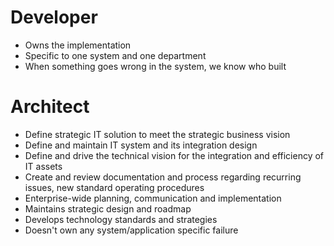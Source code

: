 # Developer
* Owns the implementation
* Specific to one system and one department
* When something goes wrong in the system, we know who built

# Architect
* Define strategic IT solution to meet the strategic business vision 
* Define and maintain IT system and its integration design
* Define and drive the technical vision for the integration and efficiency of IT assets
* Create and review documentation and process regarding recurring issues, new standard operating procedures 
* Enterprise-wide planning, communication and implementation
* Maintains strategic design and roadmap
* Develops technology standards and strategies
* Doesn't own any system/application specific failure